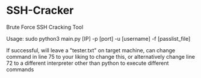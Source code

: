 # SSH-Cracker

Brute Force SSH Cracking Tool

Usage: sudo python3 main.py [IP] -p [port] -u [username] -f [passlist_file]

If successful, will leave a "tester.txt" on target machine, can change command in line 75 to your liking to change this, or alternatively change line 72 to a different interpreter other than python to execute different commands
